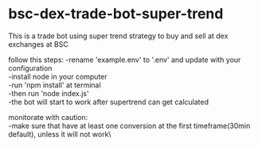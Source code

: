 # bsc-dex-trade-bot-super-trend

This is a trade bot using super trend strategy to buy and sell at dex exchanges at BSC

follow this steps:
-rename 'example.env' to '.env' and update with your configuration\
-install node in your computer\
-run 'npm install' at terminal\
-then run 'node index.js'\
-the bot will start to work after supertrend can get calculated

monitorate with caution:\
-make sure that have at least one conversion at the first timeframe(30min default), unless it will not work\

